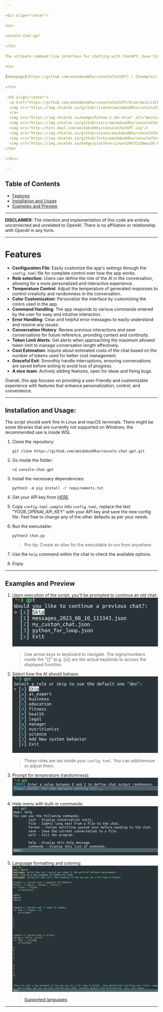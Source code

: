 ```yaml
---

<div align="center">

<h1>

console-chat-gpt

</h1>

The ultimate command line interface for chatting with ChatGPT! Save time and effort with this simple yet effective tool.

<h3>

[Homepage](https://github.com/amidabuddha/consoleChatGPT) | [Examples](/examples)

</h3>

 <h4 align="center">
  <a href="https://github.com/amidabuddha/consoleChatGPT/blob/main/LICENSE.md">
  <img src="https://img.shields.io/github/license/amidabuddha/consoleChatGPT" alt="Released under the Apache license." />
  </a>
  <img src="https://img.shields.io/badge/Python-3.10+-blue" alt="Working on Python 3.10+" />
  <img src="https://img.shields.io/github/stars/amidabuddha/consoleChatGPT"/>
  <img src="http://hits.dwyl.com/amidabuddha/consoleChatGPT.svg"/>
  <img src="https://img.shields.io/github/issues/amidabuddha/consoleChatGPT"/>
  <img src="https://img.shields.io/github/forks/amidabuddha/consoleChatGPT"/>
  <img src="https://img.shields.io/badge/platform-Linux%20%7C%20macOS-blue"/>
</h4>

</div>

---
```


## Table of Contents
- [Features](#features)
- [Installation and Usage](#installation-and-usage)
- [Examples and Preview](#examples-and-preview)


---

**DISCLAIMER:**
The intention and implementation of this code are entirely unconnected and unrelated to OpenAI. There is no affiliation or relationship with OpenAI in any form.

---

# Features

- **Configuration File**: Easily customize the app's settings through the `config.toml` file for complete control over how the app works.
- **Role selection**: Users can define the role of the AI in the conversation, allowing for a more personalized and interactive experience.
- **Temperature Control**: Adjust the temperature of generated responses to control creativity and randomness in the conversation.
- **Color Customization**: Personalize the interface by customizing the colors used in the app.
- **Command Handling**: The app responds to various commands entered by the user for easy and intuitive interaction.
- **Error Handling**: Clear and helpful error messages to easily understand and resolve any issues.
- **Conversation History**: Review previous interactions and save conversations for future reference, providing context and continuity.
- **Token Limit Alerts**: Get alerts when approaching the maximum allowed token limit to manage conversation length effectively.
- **Cost Estimation**: Inquire about estimated costs of the chat based on the number of tokens used for better cost management.
- **Graceful Exit**: Smoothly handle interruptions, ensuring conversations are saved before exiting to avoid loss of progress.
- **A nice team**: Actively adding features, open for ideas and fixing bugs.

Overall, this app focuses on providing a user-friendly and customizable experience with features that enhance personalization, control, and convenience.

---

## Installation and Usage:
The script should work fine in Linux and macOS terminals. There might be some libraries that are currently not supported on Windows, the recommended use is inside WSL
1. Clone the repository:

   ```shell
   git clone https://github.com/amidabuddha/console-chat-gpt.git
   ```

2. Go inside the folder:

   ```shell
   cd console-chat-gpt
   ```

3. Install the necessary dependencies:

   ```shell
   python3 -m pip install -r requirements.txt
   ```

4. Get your API key from [HERE](https://platform.openai.com/account/api-keys)

5. Copy `config.toml.sample` into `config.toml`, replace the text "YOUR_OPENAI_API_KEY" with your API key and save the new config file. Feel free to change any of the other defaults as per your needs.

6. Run the executable:

   ```shell
   python3 chat.py
   ```
   > Pro tip:
   > Create an alias for the executable to run from anywhere 

7. Use the `help` command within the chat to check the available options.

8. Enjoy

---

## Examples and Preview
1. Upon execution of the script, you'll be prompted to continue an old chat:
    ![start_chat](examples/start_chat.png)
   > Use arrow keys or keyboard to navigate.
   > The signs/numbers inside the "[]" (e.g. [x]) are the actual keybinds to access the displayed function.

2. Select how the AI should behave:
   ![roles](examples/roles.png)
   > These roles are set inside your `config.toml`. You can add/remove or adjust them.

3. Prompt for temperature (randomness):
   ![temperature](examples/temperature.png)

4. Help menu with built-in commands:
   ![built-in_commands](examples/built-in_commands.png)

5. Language formatting and coloring:
   ![example_python](examples/example_python.png)
   > [Supported languages](https://pygments.org/languages/) 

---